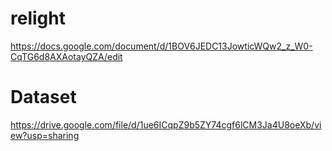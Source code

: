 # relight
https://docs.google.com/document/d/1BOV6JEDC13JowticWQw2_z_W0-CqTG6d8AXAotayQZA/edit

# Dataset
https://drive.google.com/file/d/1ue6ICqpZ9b5ZY74cgf6lCM3Ja4U8oeXb/view?usp=sharing
